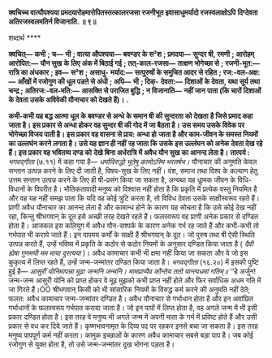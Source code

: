 **क्वचिच्च वात्यौपश्यया प्रमदयारोहमारोपितस्तत्कालरजसा रजनीभूत इवासाधुमर्यादो रजस्वलाक्षोऽपि** **दिग्देवता अतिरजस्वलमतिर्न विजानाति. ॥ ९॥** 

शब्दार्थ **** 

**क्वचित्—** **कभी** **; च—** **भी** **; वात्या औपश्यया—** **बवण्डर के स²श** **; प्रमदया—** **सुन्दर षी, रमणी** **; आरोहम् आरोपित:—** **यौन सुख** **के लिए अंक में बिठाई गई** **; तत्-काल-रजसा—** **तत्क्षण भोगेच्छा से** **; रजनी-भूत:—** **रात्रि का अंधकार** **; इव—** **स²श** **; असाधु-** **मर्याद:—** **सत्पुरुषों के समुचित आदर से रहित** **; रज:-वल-अक्ष:—** **आँखों में रजोगुण की धूल पडऩे से अंधी** **; अपि—** **भी** **; दिक्-** **देवता:—** **दिशाओं के देवता, यथा सूर्य तथा चन्द्र** **; अतिरज:-वल-मति:—** **आसक्ति से पराजित बुद्धि** **; न विजानाति—** **नहीं जान** **पाता (कि चारों दिशाओं के देवता उसके अविवेकी यौनाचार को देखते हैं)।** **.** 

**कभी-कभी यह बद्ध आत्मा धूल के बवण्डर से अन्धे के समान षी की सुन्दरता को देखता** **है जिसे प्रमाद कहा जाता है। इस प्रकार से अन्धा होकर वह सुन्दर षी की गोद में जा बैठता है।** **उस समय उसके विवेक पर भोगेच्छा विजय पाती है। इस प्रकार वह वासना से प्राय: अन्धा हो** **जाता है और काम-जीवन के समस्त नियमों का उल्लघंन करने लगता है। उसे यह ज्ञान ही नहीं** **रह जाता कि उसके इस उल्लंघन को अनेक देवता देख रहे हैं। इस प्रकार वह भवितव्य दण्ड को** **देखे बिना अर्धरात्रि में अवैध यौन सुख का आनन्द लेता है।** **तात्पर्य :** *भगवद्गीता* (७.११) में कहा गया है— *धर्माविरुद्धो भूतेषु कामोऽस्मि भरतर्षभ।*  यौनाचार की अनुमति केवल सन्तान उत्पन्न करने के लिए दी जाती है, विषय-सुख के लिए नहीं। वंश, समाज तथा विश्व के कल्याण हेतु उत्तम सन्तान उत्पन्न करने के लिए ही षी-प्रसंग किया जा सकता है, अन्यथा यह धाॢमक जीवन के विधि-विधानों के विपरीत है। भौतिकतावादी मनुष्य को विश्वास नहीं होता है कि प्रकृति में प्रत्येक वस्तु नियमित है और वह यह नहीं समझ पाता कि यदि वह कोई त्रुटि करता है, तो विविध देवता उसके साक्षीस्वरूप रहते हैं। प्राणी अवैध यौनाचार का आनन्द लेता है और कामान्ध होने के कारण यह सोचता है कि उसे कोई देख नहीं रहा, किन्तु श्रीभगवान् के दूत इसे अच्छी तरह देखते रहते हैं। फलस्वरूप वह प्राणी अनेक प्रकार से दण्डित होता है। आजकल इस कलियुग में अवैध यौन-सश्पर्क के कारण अनेक गर्भ रह जाते हैं और कभी-कभी तो गर्भपात भी कराये जाते हैं। इन पापमय कर्मों के साक्षी हैं श्रीभगवान् के दूत। जो पुरुष तथा षी ऐसी स्थिति उत्पन्न करते हैं, उन्हें भविष्य में प्रकृति के कठोर से कठोर नियमों के अनुसार दण्डित किया जाता है ( *दैवी ह्येषा गुणमयी* *मम माया दुरत्यया* )। अवैध कामाचार कभी भी क्षमा नहीं किया जा सकता और वे जो इस कुकृत्य में लिप्त रहते हैं, उन्हें जन्म-जन्मांतर दण्डित किया जाता है। *भगवद्गीता* (१६.२०) में इसकी पुष्टि हुई है— *आसुरीं योनिमापन्ना मूढा जन्मनि जन्मनि।* *मामप्राप्यैव कौन्तेय ततो यान्त्यधमां गतिम्॥* ''हे अर्जुन! जन्म-जन्म आसुरी योनि को प्राप्त होकर वे मूढ़ मुझको कभी प्राप्त नहीं होते और फिर सर्वाधिक अधम गति में जा गिरते हैं।ÓÓ श्रीभगवान् किसी को भी सांसारिक नियमों के विरुद्ध कर्म करने की अनुमति नहीं देते; फलत: अवैध कामाचार जन्म-जन्मांतर दण्डित है। अवैध यौनाचार से गर्भाधान होता है और इन अवांछित गर्भाधानों के फलस्वरूप गर्भपात कराया जाता है। जो इन पापों में लिप्त होता है, वह अगले जन्म में भी इसी प्रकार दण्डित होता है। इस तरह वे मनुष्य भी अगले जन्म में अपनी माता के गर्भ में प्रविष्ट होते हैं और उसी प्रकार से वध कर दिये जाते हैं। कृष्णभावनामृत के दिव्य पद पर रहकर इनसे बचा जा सकता है। इस तरह मनुष्य पापपूर्ण कर्म नहीं करता। कामुक इच्छाओं के कारण अवैध कामाचार सबसे बड़ा पाप है। जब कोई रजोगुण से युक्त होता है, तो उसे जन्म-जन्मांतर दुख भोगना पड़ता है।  